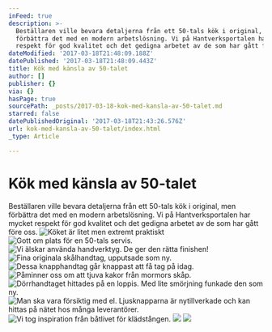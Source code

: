 ```yaml
---
inFeed: true
description: >-
  Beställaren ville bevara detaljerna från ett 50-tals kök i original, men
  förbättra det med en modern arbetslösning. Vi på Hantverksportalen har mycket
  respekt för god kvalitet och det gedigna arbetet av de som har gått före oss.
dateModified: '2017-03-18T21:48:09.188Z'
datePublished: '2017-03-18T21:48:09.443Z'
title: Kök med känsla av 50-talet
author: []
publisher: {}
via: {}
hasPage: true
sourcePath: _posts/2017-03-18-kok-med-kansla-av-50-talet.md
starred: false
datePublishedOriginal: '2017-03-18T21:43:26.576Z'
url: kok-med-kansla-av-50-talet/index.html
_type: Article

---
```

# Kök med känsla av 50-talet

Beställaren ville bevara detaljerna från ett 50-tals kök i original, men förbättra det med en modern arbetslösning. Vi på Hantverksportalen har mycket respekt för god kvalitet och det gedigna arbetet av de som har gått före oss.
![Köket är litet men extremt praktiskt](https://the-grid-user-content.s3-us-west-2.amazonaws.com/820c1b71-548b-417f-bfbb-6ce6326309cf.jpg)
![Gott om plats för en 50-tals servis.](https://the-grid-user-content.s3-us-west-2.amazonaws.com/eaef0c21-c37e-4fc9-9a48-973a3ab7ae61.jpg)
![Vi älskar använda handverktyg. De ger den rätta finishen!](https://the-grid-user-content.s3-us-west-2.amazonaws.com/a20bf54b-600d-4814-9d97-6c338917be84.jpg)
![Fina originala skålhandtag, upputsade som ny.](https://the-grid-user-content.s3-us-west-2.amazonaws.com/9c71a412-e67a-4a59-bbb6-30a312264c04.jpg)
![Dessa knapphandtag går knappast att få tag på idag.](https://the-grid-user-content.s3-us-west-2.amazonaws.com/bf805666-df3d-4291-9314-b0409dba2683.jpg)
![Påminner oss om att tjuva kakor från mormors skåp.](https://the-grid-user-content.s3-us-west-2.amazonaws.com/0461bf02-16c7-4123-8421-fc7151a05b82.jpg)
![Dörrhandtaget hittades på en loppis. Med lite smörjning funkade den som ny.](https://the-grid-user-content.s3-us-west-2.amazonaws.com/937ac36e-3318-4d86-88bf-e89c9380c7e6.jpg)
![Man ska vara försiktig med el. Ljusknapparna är nytillverkade och kan hittas på nätet hos många leverantörer.](https://the-grid-user-content.s3-us-west-2.amazonaws.com/9eba1f44-8f02-46e4-8917-613e9f42ddb0.jpg)
![Vi tog inspiration från båtlivet för klädstången.](https://the-grid-user-content.s3-us-west-2.amazonaws.com/82be9c77-91ba-4ae3-a618-4e0f8ba4115b.jpg)
![](https://the-grid-user-content.s3-us-west-2.amazonaws.com/fe57e666-c054-4454-85da-a8c9259e248e.jpg)
![](https://the-grid-user-content.s3-us-west-2.amazonaws.com/3605d914-69eb-4e39-9126-276018d9f365.jpg)